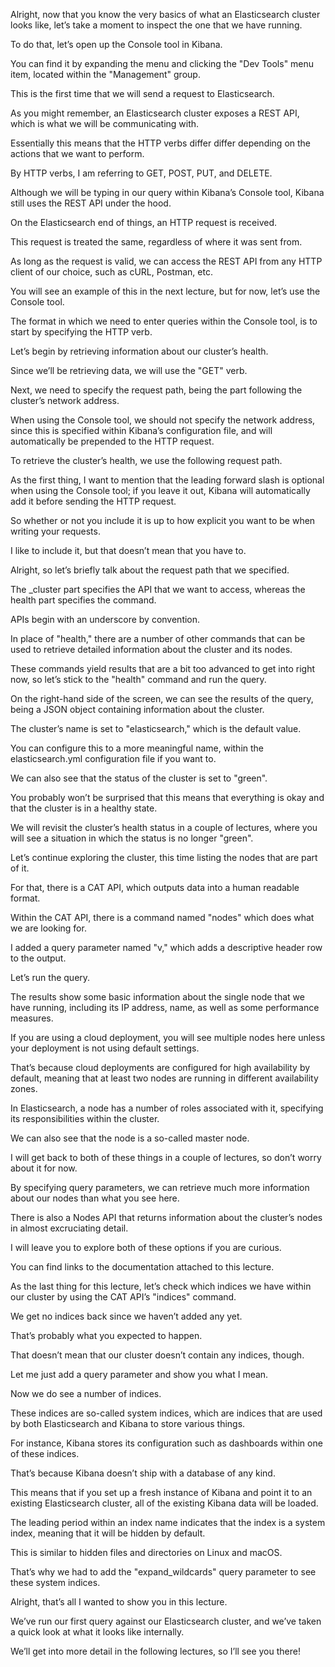 Alright, now that you know the very basics of what an Elasticsearch cluster looks like, let’s take a moment to inspect the one that we have running.

To do that, let’s open up the Console tool in Kibana.

You can find it by expanding the menu and clicking the "Dev Tools" menu item, located within the "Management" group.

This is the first time that we will send a request to Elasticsearch.

As you might remember, an Elasticsearch cluster exposes a REST API, which is what we will be communicating with.

Essentially this means that the HTTP verbs differ differ depending on the actions that we want to perform.

By HTTP verbs, I am referring to GET, POST, PUT, and DELETE.

Although we will be typing in our query within Kibana’s Console tool, Kibana still uses the REST API under the hood.

On the Elasticsearch end of things, an HTTP request is received.

This request is treated the same, regardless of where it was sent from.

As long as the request is valid, we can access the REST API from any HTTP client of our choice, such as cURL, Postman, etc.

You will see an example of this in the next lecture, but for now, let’s use the Console tool.

The format in which we need to enter queries within the Console tool, is to start by specifying the HTTP verb.

Let’s begin by retrieving information about our cluster’s health.

Since we’ll be retrieving data, we will use the "GET" verb.

Next, we need to specify the request path, being the part following the cluster’s network address.

When using the Console tool, we should not specify the network address, since this is specified within Kibana’s configuration file, and will automatically be prepended to the HTTP request.

To retrieve the cluster’s health, we use the following request path.

As the first thing, I want to mention that the leading forward slash is optional when using the Console tool; if you leave it out, Kibana will automatically add it before sending the HTTP request.

So whether or not you include it is up to how explicit you want to be when writing your requests.

I like to include it, but that doesn’t mean that you have to.

Alright, so let’s briefly talk about the request path that we specified.

The _cluster part specifies the API that we want to access, whereas the health part specifies the command.

APIs begin with an underscore by convention.

In place of "health," there are a number of other commands that can be used to retrieve detailed information about the cluster and its nodes.

These commands yield results that are a bit too advanced to get into right now, so let’s stick to the "health" command and run the query.

On the right-hand side of the screen, we can see the results of the query, being a JSON object containing information about the cluster.

The cluster’s name is set to "elasticsearch," which is the default value.

You can configure this to a more meaningful name, within the elasticsearch.yml configuration file if you want to.

We can also see that the status of the cluster is set to "green".

You probably won’t be surprised that this means that everything is okay and that the cluster is in a healthy state.

We will revisit the cluster’s health status in a couple of lectures, where you will see a situation in which the status is no longer "green".

Let’s continue exploring the cluster, this time listing the nodes that are part of it.

For that, there is a CAT API, which outputs data into a human readable format.

Within the CAT API, there is a command named "nodes" which does what we are looking for.

I added a query parameter named "v," which adds a descriptive header row to the output.

Let’s run the query.

The results show some basic information about the single node that we have running, including its IP address, name, as well as some performance measures.

If you are using a cloud deployment, you will see multiple nodes here unless your deployment is not using default settings.

That’s because cloud deployments are configured for high availability by default, meaning that at least two nodes are running in different availability zones.

In Elasticsearch, a node has a number of roles associated with it, specifying its responsibilities within the cluster.

We can also see that the node is a so-called master node.

I will get back to both of these things in a couple of lectures, so don’t worry about it for now.

By specifying query parameters, we can retrieve much more information about our nodes than what you see here.

There is also a Nodes API that returns information about the cluster’s nodes in almost excruciating detail.

I will leave you to explore both of these options if you are curious.

You can find links to the documentation attached to this lecture.

As the last thing for this lecture, let’s check which indices we have within our cluster by using the CAT API’s "indices" command.

We get no indices back since we haven’t added any yet.

That’s probably what you expected to happen.

That doesn’t mean that our cluster doesn’t contain any indices, though.

Let me just add a query parameter and show you what I mean.

Now we do see a number of indices.

These indices are so-called system indices, which are indices that are used by both Elasticsearch and Kibana to store various things.

For instance, Kibana stores its configuration such as dashboards within one of these indices.

That’s because Kibana doesn’t ship with a database of any kind.

This means that if you set up a fresh instance of Kibana and point it to an existing Elasticsearch cluster, all of the existing Kibana data will be loaded.

The leading period within an index name indicates that the index is a system index, meaning that it will be hidden by default.

This is similar to hidden files and directories on Linux and macOS.

That’s why we had to add the "expand_wildcards" query parameter to see these system indices.

Alright, that’s all I wanted to show you in this lecture.

We’ve run our first query against our Elasticsearch cluster, and we’ve taken a quick look at what it looks like internally.

We’ll get into more detail in the following lectures, so I’ll see you there!

